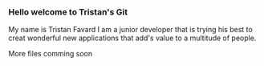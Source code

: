 

### Hello welcome to Tristan's Git

My name is Tristan Favard I am a junior developer that is trying his best to creat wonderful new applications that add's value to a multitude of people.



More files comming soon